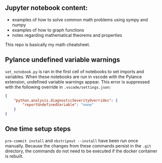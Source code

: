## Jupyter notebook content:
- examples of how to solve common math problems using sympy and numpy  
- examples of how to graph functions  
- notes regarding mathematical theorems and properties  

This repo is basically my math cheatsheet.  

## Pylance undefined variable warnings

`set_notebook.py` is ran in the first cell of notebooks to set imports and variables. When these notebooks are run in vscode with the Pylance extension, undefined variable warnings appear. This error is suppressed with the following override in `.vscode/settings.json`:
```json
{
    "python.analysis.diagnosticSeverityOverrides": {
        "reportUndefinedVariable": "none"
    }
}
```

## One time setup steps
`pre-commit install` and `nbstripout --install` have been run once manually. Because the changes from these commands persist in the `.git` directory, the commands do not need to be executed if the docker container is rebuilt.
